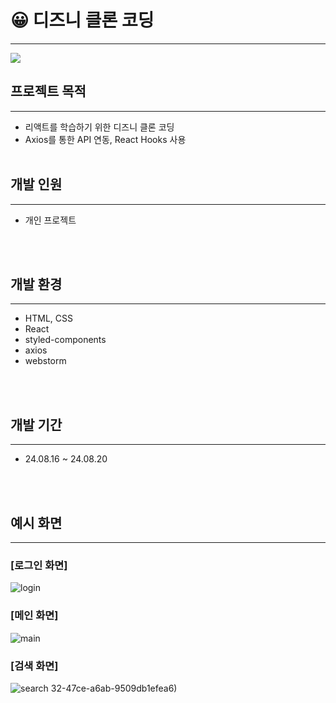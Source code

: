 # 😀 디즈니 클론 코딩
___

<img src="public/thumbnail.png">
<br>

## 프로젝트 목적
___
- 리액트를 학습하기 위한 디즈니 클론 코딩
- Axios를 통한 API 연동, React Hooks 사용
  <br>
  <br>

## 개발 인원
___
- 개인 프로젝트
<br>
<br>

## 개발 환경
___
- HTML, CSS
- React
- styled-components
- axios
- webstorm
<br>
<br>

## 개발 기간
___
- 24.08.16 ~ 24.08.20
<br>
<br>

## 예시 화면
___
### [로그인 화면]
![login](https://github.com/user-attachments/assets/a495c44b-48a0-4795-b8cf-11966aad0f4f)


### [메인 화면]
![main](https://github.com/user-attachments/assets/df0354fd-2732-47ce-a6ab-9509db1efea6)


### [검색 화면]
![search](https://github.com/user-attachments/assets/0f631c70-99ac-4f77-83b4-48c82f99c1d6)
32-47ce-a6ab-9509db1efea6)

